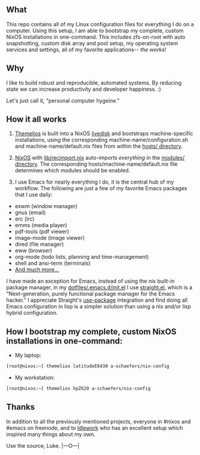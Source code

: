 ## What
This repo contains all of my Linux configuration files for everything I do on a computer.
Using this setup, I am able to bootstrap my complete, custom NixOS installations in one-command.
This includes zfs-on-root with auto snapshotting, custom disk array and pool setup,
my operating system services and settings, all of my favorite applications-- _the works!_

## Why
I like to build robust and reproducible, automated systems.
By reducing state we can increase productivity and developer happiness. :)

Let's just call it, "personal computer hygeine."

## How it all works
1. [Themelios](https://github.com/a-schaefers/themelios) is built into a NixOS
[livedisk](https://github.com/a-schaefers/nix-config/blob/master/iso/myrescueiso.nix)
and bootstraps machine-specific installations, using the corresponding machine-name/configuration.sh
and machine-name/default.nix files from within the
[hosts/ directory](https://github.com/a-schaefers/nix-config/tree/master/hosts).

2. [NixOS](https://nixos.org/) with
[lib/recimport.nix](https://github.com/a-schaefers/nix-config/blob/master/lib/recimport.nix)
auto-imports _everything_ in the
[modules/ directory](https://github.com/a-schaefers/nix-config/tree/master/modules). The
corresponding hosts/machine-name/default.nix file determines which modules should be enabled.

3. I use Emacs for nearly everything I do, it is the central hub of my workflow. The following are
just a few of my favorite Emacs packages that I use daily:
  - exwm (window manager)
  - gnus (email)
  - erc (irc)
  - emms (media player)
  - pdf-tools (pdf viewer)
  - image-mode (image viewer)
  - dired (file manager)
  - eww (browser)
  - org-mode (todo lists, planning and time-management)
  - shell and ansi-term (terminals)
  - [And much more...](https://github.com/a-schaefers/nix-config/tree/master/dotfiles/.emacs.d/lisp.d)

  I have made an exception for Emacs, instead of using the nix built-in package manager, in my
[dotfiles/.emacs.d/init.el](https://github.com/a-schaefers/nix-config/blob/master/dotfiles/.emacs.d/init.el)
I use [straight.el](https://github.com/raxod502/straight.el), which
is a "Next-generation, purely functional package manager for the Emacs hacker." I appreciate Straight's
[use-package](https://github.com/jwiegley/use-package) integration and find doing all Emacs configuration
in lisp is a simpler solution than using a nix and/or lisp hybrid configuration.

## How I bootstrap my complete, custom NixOS installations in one-command:
- My laptop:
```bash
[root@nixos:~] themelios latitudeE6430 a-schaefers/nix-config
```

- My workstation:
```bash
[root@nixos:~] themelios hpZ620 a-schaefers/nix-config
```

## Thanks
In addition to all the previously mentioned projects, everyone in #nixos and #emacs on freenode,
and to [ldlework](https://github.com/dustinlacewell/dotfiles)
who has an excellent setup which inspired many things about my own.

Use the source, Luke. |—O—|
